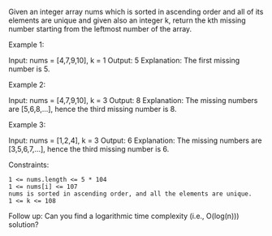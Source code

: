 Given an integer array nums which is sorted in ascending order and all of its elements are unique and given also an integer k, return the kth missing number starting from the leftmost number of the array.

 

Example 1:

Input: nums = [4,7,9,10], k = 1
Output: 5
Explanation: The first missing number is 5.

Example 2:

Input: nums = [4,7,9,10], k = 3
Output: 8
Explanation: The missing numbers are [5,6,8,...], hence the third missing number is 8.

Example 3:

Input: nums = [1,2,4], k = 3
Output: 6
Explanation: The missing numbers are [3,5,6,7,...], hence the third missing number is 6.

 

Constraints:

    1 <= nums.length <= 5 * 104
    1 <= nums[i] <= 107
    nums is sorted in ascending order, and all the elements are unique.
    1 <= k <= 108

 
Follow up: Can you find a logarithmic time complexity (i.e., O(log(n))) solution?